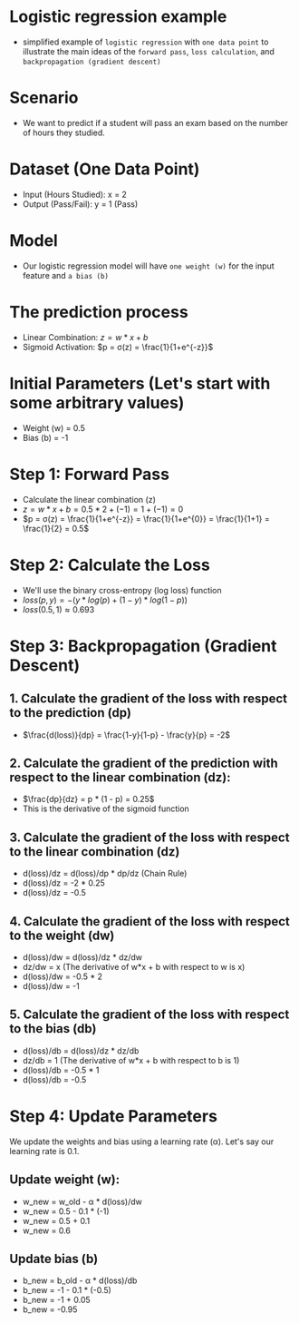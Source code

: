 # Logistic regression example
  - simplified example of `logistic regression` with `one data point` to illustrate the main ideas of the `forward pass`, `loss calculation`, and `backpropagation (gradient descent)`

# Scenario
  - We want to predict if a student will pass an exam based on the number of hours they studied.

# Dataset (One Data Point)
  - Input (Hours Studied): x = 2
  - Output (Pass/Fail): y = 1 (Pass)

# Model
  - Our logistic regression model will have `one weight (w)` for the input feature and `a bias (b)`

# The prediction process
  - Linear Combination: $z = w * x + b$
  - Sigmoid Activation: $p = σ(z) = \frac{1}{1+e^{-z}}$

# Initial Parameters (Let's start with some arbitrary values)
  - Weight (w) = 0.5
  - Bias (b) = -1

# Step 1: Forward Pass
  - Calculate the linear combination (z)
  - $z=w * x + b = 0.5 * 2 + (-1) = 1 + (-1) = 0$
  - $p = σ(z) = \frac{1}{1+e^{-z}} = \frac{1}{1+e^{0}} = \frac{1}{1+1} = \frac{1}{2} = 0.5$

# Step 2: Calculate the Loss
  - We'll use the binary cross-entropy (log loss) function
  - $loss(p, y) = - (y * log(p) + (1 - y) * log(1 - p))$
  - $loss(0.5, 1) ≈ 0.693$

# Step 3: Backpropagation (Gradient Descent)

## 1. Calculate the gradient of the loss with respect to the prediction (dp)
  - $\frac{d(loss)}{dp} = \frac{1-y}{1-p} - \frac{y}{p} = -2$

## 2. Calculate the gradient of the prediction with respect to the linear combination (dz):
  - $\frac{dp}{dz} = p * (1 - p) = 0.25$
  - This is the derivative of the sigmoid function

## 3. Calculate the gradient of the loss with respect to the linear combination (dz)
  - d(loss)/dz = d(loss)/dp * dp/dz (Chain Rule)
  - d(loss)/dz = -2 * 0.25
  - d(loss)/dz = -0.5

## 4. Calculate the gradient of the loss with respect to the weight (dw)
  - d(loss)/dw = d(loss)/dz * dz/dw
  - dz/dw = x (The derivative of w*x + b with respect to w is x)
  - d(loss)/dw = -0.5 * 2
  - d(loss)/dw = -1

## 5. Calculate the gradient of the loss with respect to the bias (db)
  - d(loss)/db = d(loss)/dz * dz/db
  - dz/db = 1 (The derivative of w*x + b with respect to b is 1)
  - d(loss)/db = -0.5 * 1
  - d(loss)/db = -0.5

# Step 4: Update Parameters
We update the weights and bias using a learning rate (α). Let's say our learning rate is 0.1.

## Update weight (w):
  - w_new = w_old - α * d(loss)/dw
  - w_new = 0.5 - 0.1 * (-1)
  - w_new = 0.5 + 0.1
  - w_new = 0.6

## Update bias (b)
  - b_new = b_old - α * d(loss)/db
  - b_new = -1 - 0.1 * (-0.5)
  - b_new = -1 + 0.05
  - b_new = -0.95